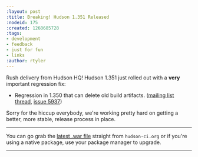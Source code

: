 ```yaml
---
:layout: post
:title: Breaking! Hudson 1.351 Released
:nodeid: 175
:created: 1268685728
:tags:
- development
- feedback
- just for fun
- links
:author: rtyler
---
```

Rush delivery from Hudson HQ! Hudson 1.351 just rolled out with a **very** important regression fix:

* Regression in 1.350 that can delete old build artifacts. ([mailing list thread](https://n4.nabble.com/Warning-about-Hudson-1-350-Could-delete-your-artifacts-td1593483.html), [issue 5937](https://issues.jenkins.io/browse/JENKINS-5937))

Sorry for the hiccup everybody, we're working pretty hard on getting a better, more stable, release process in place.

----

You can go grab the [latest .war file](http://mirrors.jenkins.io/war-stable/latest/jenkins.war) straight from `hudson-ci.org` or if you're using a native package, use your package manager to upgrade.

----
